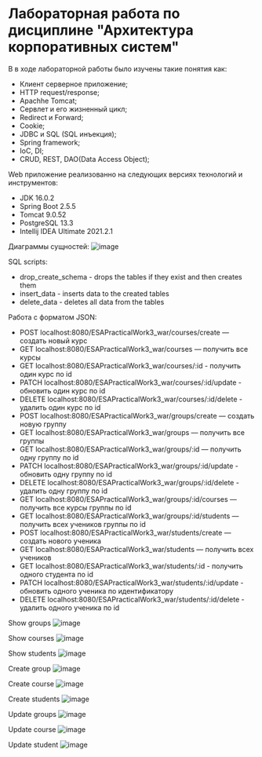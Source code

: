 # Лабораторная работа по дисциплине "Архитектура корпоративных систем"
В в ходе лабораторной работы было изучены такие понятия как:
- Клиент серверное приложение;
- HTTP request/response;
- Apachhe Tomcat;
- Сервлет и его жизненный цикл;
- Redirect и Forward;
- Cookie;
- JDBC и SQL (SQL инъекция);
- Spring framework;
- IoC, DI;
- CRUD, REST, DAO(Data Access Object);


Web приложение реализованно на следующих версиях технологий и инструментов:
- JDK 16.0.2
- Spring Boot 2.5.5
- Tomcat 9.0.52
- PostgreSQL 13.3
- Intellij IDEA Ultimate 2021.2.1

Диаграммы сущностей:
![image](https://user-images.githubusercontent.com/83270014/222102539-506ef5bc-4830-44b3-820f-7961846fab97.png)

SQL scripts:
- drop_create_schema - drops the tables if they exist and then creates them
- insert_data - inserts data to the created tables
- delete_data - deletes all data from the tables

Работа с форматом JSON:

- POST localhost:8080/ESAPracticalWork3_war/courses/create — создать новый курс
- GET localhost:8080/ESAPracticalWork3_war/courses — получить все курсы
- GET localhost:8080/ESAPracticalWork3_war/courses/:id - получить один курс по id
- PATCH localhost:8080/ESAPracticalWork3_war/courses/:id/update - обновить один курс по id
- DELETE localhost:8080/ESAPracticalWork3_war/courses/:id/delete - удалить один курс по id
- POST localhost:8080/ESAPracticalWork3_war/groups/create — создать новую группу
- GET localhost:8080/ESAPracticalWork3_war/groups — получить все группы
- GET localhost:8080/ESAPracticalWork3_war/groups/:id — получить одну группу по id
- PATCH localhost:8080/ESAPracticalWork3_war/groups/:id/update - обновить одну группу по id
- DELETE localhost:8080/ESAPracticalWork3_war/groups/:id/delete - удалить одну группу по id
- GET localhost:8080/ESAPracticalWork3_war/groups/:id/courses — получить все курсы группы по id
- GET localhost:8080/ESAPracticalWork3_war/groups/:id/students — получить всех учеников группы по id
- POST localhost:8080/ESAPracticalWork3_war/students/create — создать нового ученика
- GET localhost:8080/ESAPracticalWork3_war/students — получить всех учеников
- GET localhost:8080/ESAPracticalWork3_war/students/:id - получить одного студента по id
- PATCH localhost:8080/ESAPracticalWork3_war/students/:id/update - обновить одного ученика по идентификатору
- DELETE localhost:8080/ESAPracticalWork3_war/students/:id/delete - удалить одного ученика по id


Show groups
![image](https://user-images.githubusercontent.com/83270014/222093687-34fcd383-1cfe-4fcd-b5c3-fd439e42a4f5.png)

Show courses
![image](https://user-images.githubusercontent.com/83270014/222093909-740986d9-90e5-4d17-a981-952ff4e87019.png)

Show students
![image](https://user-images.githubusercontent.com/83270014/222094390-a8479f54-c5d4-439f-9c6f-b8dd8caee1ea.png)

Create group
![image](https://user-images.githubusercontent.com/83270014/222094484-75d91344-d2a0-4317-bfba-6acc735470b1.png)

Create course
![image](https://user-images.githubusercontent.com/83270014/222094579-8c043f40-c0ac-4389-9ac7-a0a8693f7669.png)

Create students 
![image](https://user-images.githubusercontent.com/83270014/222094693-5dcee57d-f2fa-42fd-8f98-7da0fbd41188.png)

Update groups
![image](https://user-images.githubusercontent.com/83270014/222094853-83d16499-bd50-467b-9529-21853aa5256c.png)

Update course
![image](https://user-images.githubusercontent.com/83270014/222095671-342957a2-d899-4866-a086-107fd9924e13.png)

Update student
![image](https://user-images.githubusercontent.com/83270014/222095914-5c6572dc-0b5f-4e0b-9aa6-36d8b2d26d45.png)

